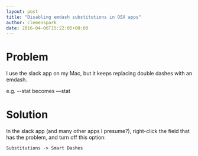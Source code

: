 ```yaml
---
layout: post
title: "Disabling emdash substitutions in OSX apps"
author: clemenspark
date: 2016-04-06T15:22:05+00:00
---
```


Problem
====

I use the slack app on my Mac, but it keeps replacing double dashes with an emdash.

e.g. --stat becomes —stat

Solution
===

In the slack app (and many other apps I presume?), right-click the field that has the problem, and turn off this option:

    Substitutions -> Smart Dashes
